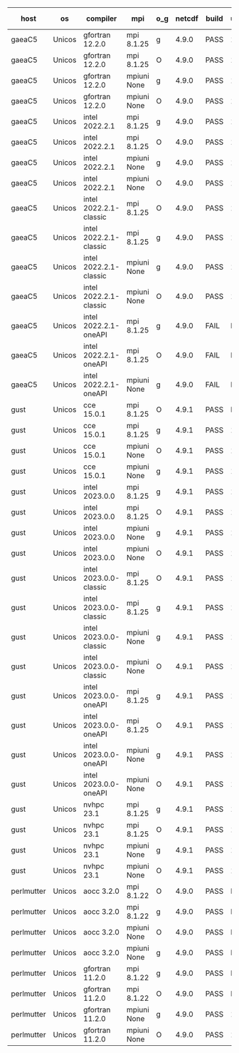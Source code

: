 

| host     | os       | compiler                              | mpi                      | o_g        | netcdf        | build       | u_pass          | u_fail          | s_pass            | s_fail            | e_pass             | e_fail             | nuopc_pass       | nuopc_fail       | artifacts link          |
|----------|----------|---------------------------------------|--------------------------|------------|---------------|-------------|-----------------|-----------------|-------------------|-------------------|--------------------|--------------------|------------------|------------------|-------------------------|
| gaeaC5 | Unicos | gfortran 12.2.0 | mpi 8.1.25  | g | 4.9.0  | PASS | 13924 | 0 | 49 | 0 | 80 | 0 | 52 | 0 | <a href="https://github.com/esmf-org/esmf-test-artifacts/tree/ce3c2e24377bf936a70f30c45355e5941c69bf90/feature_state-intent-internal/gfortran/12.2.0/g/mpi/8.1.25" target="_blank">ce3c2e2</a> | 
| gaeaC5 | Unicos | gfortran 12.2.0 | mpi 8.1.25  | O | 4.9.0  | PASS | 13924 | 0 | 49 | 0 | 80 | 0 | 52 | 0 | <a href="https://github.com/esmf-org/esmf-test-artifacts/tree/1f13fc03252afc058c56b347e9bc1239f2e8db98/feature_state-intent-internal/gfortran/12.2.0/O/mpi/8.1.25" target="_blank">1f13fc0</a> | 
| gaeaC5 | Unicos | gfortran 12.2.0 | mpiuni None  | g | 4.9.0  | PASS | 12340 | 0 | 8 | 0 | 43 | 0 | None | None | <a href="https://github.com/esmf-org/esmf-test-artifacts/tree/c86dc30cd0f16f0515eb0ca82b9f5e93f5db5856/feature_state-intent-internal/gfortran/12.2.0/g/mpiuni/None" target="_blank">c86dc30</a> | 
| gaeaC5 | Unicos | gfortran 12.2.0 | mpiuni None  | O | 4.9.0  | PASS | 12340 | 0 | 8 | 0 | 43 | 0 | None | None | <a href="https://github.com/esmf-org/esmf-test-artifacts/tree/ec991a535857d081da5b79485950ca44f90657d6/feature_state-intent-internal/gfortran/12.2.0/O/mpiuni/None" target="_blank">ec991a5</a> | 
| gaeaC5 | Unicos | intel 2022.2.1 | mpi 8.1.25  | g | 4.9.0  | PASS | 13924 | 0 | 49 | 0 | 80 | 0 | 52 | 0 | <a href="https://github.com/esmf-org/esmf-test-artifacts/tree/14f50d26422dcd3184f3ca23d3ccb9edd674b1f2/feature_state-intent-internal/intel/2022.2.1/g/mpi/8.1.25" target="_blank">14f50d2</a> | 
| gaeaC5 | Unicos | intel 2022.2.1 | mpi 8.1.25  | O | 4.9.0  | PASS | 13924 | 0 | 49 | 0 | 80 | 0 | 52 | 0 | <a href="https://github.com/esmf-org/esmf-test-artifacts/tree/7cba7a23dede52414e8ee345a77bc3c61bb4e041/feature_state-intent-internal/intel/2022.2.1/O/mpi/8.1.25" target="_blank">7cba7a2</a> | 
| gaeaC5 | Unicos | intel 2022.2.1 | mpiuni None  | g | 4.9.0  | PASS | 12340 | 0 | 8 | 0 | 43 | 0 | None | None | <a href="https://github.com/esmf-org/esmf-test-artifacts/tree/fd9e2b4088afce2997300ff11489b4ed1b0d3c0f/feature_state-intent-internal/intel/2022.2.1/g/mpiuni/None" target="_blank">fd9e2b4</a> | 
| gaeaC5 | Unicos | intel 2022.2.1 | mpiuni None  | O | 4.9.0  | PASS | 12340 | 0 | 8 | 0 | 43 | 0 | None | None | <a href="https://github.com/esmf-org/esmf-test-artifacts/tree/7f137f66c7d00e181dc2f71ece8c1b3ae8b2824e/feature_state-intent-internal/intel/2022.2.1/O/mpiuni/None" target="_blank">7f137f6</a> | 
| gaeaC5 | Unicos | intel 2022.2.1-classic | mpi 8.1.25  | O | 4.9.0  | PASS | 13924 | 0 | 49 | 0 | 80 | 0 | 52 | 0 | <a href="https://github.com/esmf-org/esmf-test-artifacts/tree/c685d50652fc93d319a8ba84a0d65f1d3b874a54/feature_state-intent-internal/intel/2022.2.1-classic/O/mpi/8.1.25" target="_blank">c685d50</a> | 
| gaeaC5 | Unicos | intel 2022.2.1-classic | mpi 8.1.25  | g | 4.9.0  | PASS | 13924 | 0 | 49 | 0 | 80 | 0 | 52 | 0 | <a href="https://github.com/esmf-org/esmf-test-artifacts/tree/ca2a2bc08f85114bc81dfe8282f7f5f2a6f4737d/feature_state-intent-internal/intel/2022.2.1-classic/g/mpi/8.1.25" target="_blank">ca2a2bc</a> | 
| gaeaC5 | Unicos | intel 2022.2.1-classic | mpiuni None  | g | 4.9.0  | PASS | 12340 | 0 | 8 | 0 | 43 | 0 | None | None | <a href="https://github.com/esmf-org/esmf-test-artifacts/tree/16472775aae2142e2a10e81e479851e07b7f991f/feature_state-intent-internal/intel/2022.2.1-classic/g/mpiuni/None" target="_blank">1647277</a> | 
| gaeaC5 | Unicos | intel 2022.2.1-classic | mpiuni None  | O | 4.9.0  | PASS | 12340 | 0 | 8 | 0 | 43 | 0 | None | None | <a href="https://github.com/esmf-org/esmf-test-artifacts/tree/59bf6d5003823042c1ef5eb75271e4f4e89f84ab/feature_state-intent-internal/intel/2022.2.1-classic/O/mpiuni/None" target="_blank">59bf6d5</a> | 
| gaeaC5 | Unicos | intel 2022.2.1-oneAPI | mpi 8.1.25  | g | 4.9.0  | FAIL | None | None | None | None | None | None | None | None | <a href="https://github.com/esmf-org/esmf-test-artifacts/tree/e8af7acaee177e712e9b2dd2fbea9865d4369cd7/feature_state-intent-internal/intel/2022.2.1-oneAPI/g/mpi/8.1.25" target="_blank">e8af7ac</a> | 
| gaeaC5 | Unicos | intel 2022.2.1-oneAPI | mpi 8.1.25  | O | 4.9.0  | FAIL | None | None | None | None | None | None | None | None | <a href="https://github.com/esmf-org/esmf-test-artifacts/tree/e39ea33b1317d0cc68c28f8e57fbfd27a6274165/feature_state-intent-internal/intel/2022.2.1-oneAPI/O/mpi/8.1.25" target="_blank">e39ea33</a> | 
| gaeaC5 | Unicos | intel 2022.2.1-oneAPI | mpiuni None  | g | 4.9.0  | FAIL | None | None | None | None | None | None | None | None | <a href="https://github.com/esmf-org/esmf-test-artifacts/tree/88f428b7d42c7100f6d650cbfaddf2fb0724fa2b/feature_state-intent-internal/intel/2022.2.1-oneAPI/g/mpiuni/None" target="_blank">88f428b</a> | 
| gust | Unicos | cce 15.0.1 | mpi 8.1.25  | O | 4.9.1  | PASS | None | None | None | None | None | None | None | None | <a href="https://github.com/esmf-org/esmf-test-artifacts/tree/426dac0e5476515eb382aa6f078aed21119d33b1/feature_state-intent-internal/cce/15.0.1/O/mpi/8.1.25" target="_blank">426dac0</a> | 
| gust | Unicos | cce 15.0.1 | mpi 8.1.25  | g | 4.9.1  | PASS | 13848 | 76 | 49 | 0 | 80 | 0 | 51 | 1 | <a href="https://github.com/esmf-org/esmf-test-artifacts/tree/ec56fd1d73d6911e67b786e49db7881c876e6cde/feature_state-intent-internal/cce/15.0.1/g/mpi/8.1.25" target="_blank">ec56fd1</a> | 
| gust | Unicos | cce 15.0.1 | mpiuni None  | O | 4.9.1  | PASS | 12262 | 78 | 8 | 0 | 43 | 0 | None | None | <a href="https://github.com/esmf-org/esmf-test-artifacts/tree/6f1f659edaef463b031a617cf9d51243698f216c/feature_state-intent-internal/cce/15.0.1/O/mpiuni/None" target="_blank">6f1f659</a> | 
| gust | Unicos | cce 15.0.1 | mpiuni None  | g | 4.9.1  | PASS | 12264 | 76 | 8 | 0 | 43 | 0 | None | None | <a href="https://github.com/esmf-org/esmf-test-artifacts/tree/e711972f2be177d015c671a7172875d80b3470ff/feature_state-intent-internal/cce/15.0.1/g/mpiuni/None" target="_blank">e711972</a> | 
| gust | Unicos | intel 2023.0.0 | mpi 8.1.25  | g | 4.9.1  | PASS | 13924 | 0 | 49 | 0 | 80 | 0 | 52 | 0 | <a href="https://github.com/esmf-org/esmf-test-artifacts/tree/fe18851340f796fd47bb903d0f06ed5b9c0aa3b7/feature_state-intent-internal/intel/2023.0.0/g/mpi/8.1.25" target="_blank">fe18851</a> | 
| gust | Unicos | intel 2023.0.0 | mpi 8.1.25  | O | 4.9.1  | PASS | 13924 | 0 | 49 | 0 | 80 | 0 | 52 | 0 | <a href="https://github.com/esmf-org/esmf-test-artifacts/tree/9e67fe41102da84cbd5de100afa89d916bad376e/feature_state-intent-internal/intel/2023.0.0/O/mpi/8.1.25" target="_blank">9e67fe4</a> | 
| gust | Unicos | intel 2023.0.0 | mpiuni None  | g | 4.9.1  | PASS | 12340 | 0 | 8 | 0 | 43 | 0 | None | None | <a href="https://github.com/esmf-org/esmf-test-artifacts/tree/c99c1abd90323a5008d52276826820a01d72c07d/feature_state-intent-internal/intel/2023.0.0/g/mpiuni/None" target="_blank">c99c1ab</a> | 
| gust | Unicos | intel 2023.0.0 | mpiuni None  | O | 4.9.1  | PASS | 12340 | 0 | 8 | 0 | 43 | 0 | None | None | <a href="https://github.com/esmf-org/esmf-test-artifacts/tree/5c0a72867e4c7913754a9a641db5ec71733bddc5/feature_state-intent-internal/intel/2023.0.0/O/mpiuni/None" target="_blank">5c0a728</a> | 
| gust | Unicos | intel 2023.0.0-classic | mpi 8.1.25  | O | 4.9.1  | PASS | 13924 | 0 | 49 | 0 | 80 | 0 | 52 | 0 | <a href="https://github.com/esmf-org/esmf-test-artifacts/tree/c969655a12450f89fb6913cdb16eef5696a2c841/feature_state-intent-internal/intel/2023.0.0-classic/O/mpi/8.1.25" target="_blank">c969655</a> | 
| gust | Unicos | intel 2023.0.0-classic | mpi 8.1.25  | g | 4.9.1  | PASS | 13924 | 0 | 49 | 0 | 80 | 0 | 52 | 0 | <a href="https://github.com/esmf-org/esmf-test-artifacts/tree/ea60ed8175b28b57abea1455f864b7aec697de9c/feature_state-intent-internal/intel/2023.0.0-classic/g/mpi/8.1.25" target="_blank">ea60ed8</a> | 
| gust | Unicos | intel 2023.0.0-classic | mpiuni None  | g | 4.9.1  | PASS | 12340 | 0 | 8 | 0 | 43 | 0 | None | None | <a href="https://github.com/esmf-org/esmf-test-artifacts/tree/bd61050a3a9d2334c5c7903189aef7048da43bc0/feature_state-intent-internal/intel/2023.0.0-classic/g/mpiuni/None" target="_blank">bd61050</a> | 
| gust | Unicos | intel 2023.0.0-classic | mpiuni None  | O | 4.9.1  | PASS | 12340 | 0 | 8 | 0 | 43 | 0 | None | None | <a href="https://github.com/esmf-org/esmf-test-artifacts/tree/32212fd2fcfc92dbec109ef416170b6b44201768/feature_state-intent-internal/intel/2023.0.0-classic/O/mpiuni/None" target="_blank">32212fd</a> | 
| gust | Unicos | intel 2023.0.0-oneAPI | mpi 8.1.25  | g | 4.9.1  | PASS | 13924 | 0 | 49 | 0 | 80 | 0 | 40 | 12 | <a href="https://github.com/esmf-org/esmf-test-artifacts/tree/32a2073e13b55ae71bc3eb9e66f0cc8803bee892/feature_state-intent-internal/intel/2023.0.0-oneAPI/g/mpi/8.1.25" target="_blank">32a2073</a> | 
| gust | Unicos | intel 2023.0.0-oneAPI | mpi 8.1.25  | O | 4.9.1  | PASS | 13924 | 0 | 48 | 1 | 80 | 0 | 40 | 12 | <a href="https://github.com/esmf-org/esmf-test-artifacts/tree/5ee1e1b1ccedc5f9888232e006df4069a2d17a68/feature_state-intent-internal/intel/2023.0.0-oneAPI/O/mpi/8.1.25" target="_blank">5ee1e1b</a> | 
| gust | Unicos | intel 2023.0.0-oneAPI | mpiuni None  | g | 4.9.1  | PASS | 12340 | 0 | 8 | 0 | 43 | 0 | None | None | <a href="https://github.com/esmf-org/esmf-test-artifacts/tree/73a9746507f428148d04998d62e99a745257559f/feature_state-intent-internal/intel/2023.0.0-oneAPI/g/mpiuni/None" target="_blank">73a9746</a> | 
| gust | Unicos | intel 2023.0.0-oneAPI | mpiuni None  | O | 4.9.1  | PASS | 12340 | 0 | 8 | 0 | 43 | 0 | None | None | <a href="https://github.com/esmf-org/esmf-test-artifacts/tree/8b96df0c8058dfa040d5000ebd20ec1b0e61c892/feature_state-intent-internal/intel/2023.0.0-oneAPI/O/mpiuni/None" target="_blank">8b96df0</a> | 
| gust | Unicos | nvhpc 23.1 | mpi 8.1.25  | g | 4.9.1  | PASS | 13873 | 51 | 47 | 2 | 78 | 2 | 45 | 7 | <a href="https://github.com/esmf-org/esmf-test-artifacts/tree/0b55611b069f158fd427308ec642ff373bb234b8/feature_state-intent-internal/nvhpc/23.1/g/mpi/8.1.25" target="_blank">0b55611</a> | 
| gust | Unicos | nvhpc 23.1 | mpi 8.1.25  | O | 4.9.1  | PASS | 13921 | 3 | 49 | 0 | 80 | 0 | 45 | 7 | <a href="https://github.com/esmf-org/esmf-test-artifacts/tree/cc8e373b0bbd42ae80fbcdad82e90e0617943250/feature_state-intent-internal/nvhpc/23.1/O/mpi/8.1.25" target="_blank">cc8e373</a> | 
| gust | Unicos | nvhpc 23.1 | mpiuni None  | g | 4.9.1  | PASS | 12340 | 0 | 6 | 2 | 43 | 0 | None | None | <a href="https://github.com/esmf-org/esmf-test-artifacts/tree/360136fb3935dca4f95265bdbbd3ab2d54539338/feature_state-intent-internal/nvhpc/23.1/g/mpiuni/None" target="_blank">360136f</a> | 
| gust | Unicos | nvhpc 23.1 | mpiuni None  | O | 4.9.1  | PASS | 12338 | 2 | 8 | 0 | 43 | 0 | None | None | <a href="https://github.com/esmf-org/esmf-test-artifacts/tree/9f34424d176714db1a494f357582d74c2b42b5c9/feature_state-intent-internal/nvhpc/23.1/O/mpiuni/None" target="_blank">9f34424</a> | 
| perlmutter | Unicos | aocc 3.2.0 | mpi 8.1.22  | O | 4.9.0  | PASS | None | None | None | None | None | None | None | None | <a href="https://github.com/esmf-org/esmf-test-artifacts/tree/9087cbbce9873cfc840928fcf49a502552ef5480/feature_state-intent-internal/aocc/3.2.0/O/mpi/8.1.22" target="_blank">9087cbb</a> | 
| perlmutter | Unicos | aocc 3.2.0 | mpi 8.1.22  | g | 4.9.0  | PASS | None | None | None | None | None | None | 45 | 7 | <a href="https://github.com/esmf-org/esmf-test-artifacts/tree/e9ba78fb1e55de1e8015c7a71a410872308cf895/feature_state-intent-internal/aocc/3.2.0/g/mpi/8.1.22" target="_blank">e9ba78f</a> | 
| perlmutter | Unicos | aocc 3.2.0 | mpiuni None  | O | 4.9.0  | PASS | None | None | None | None | None | None | None | None | <a href="https://github.com/esmf-org/esmf-test-artifacts/tree/27b275d72b806875fe76496fe1374b597b79ee54/feature_state-intent-internal/aocc/3.2.0/O/mpiuni/None" target="_blank">27b275d</a> | 
| perlmutter | Unicos | aocc 3.2.0 | mpiuni None  | g | 4.9.0  | PASS | None | None | None | None | None | None | None | None | <a href="https://github.com/esmf-org/esmf-test-artifacts/tree/33920e43813e8e45f8dcbd18652bf9fd2948fbed/feature_state-intent-internal/aocc/3.2.0/g/mpiuni/None" target="_blank">33920e4</a> | 
| perlmutter | Unicos | gfortran 11.2.0 | mpi 8.1.22  | g | 4.9.0  | PASS | None | None | None | None | None | None | None | None | <a href="https://github.com/esmf-org/esmf-test-artifacts/tree/b463b5d265f069a3551d39ddcf6abce91f2b2214/feature_state-intent-internal/gfortran/11.2.0/g/mpi/8.1.22" target="_blank">b463b5d</a> | 
| perlmutter | Unicos | gfortran 11.2.0 | mpi 8.1.22  | O | 4.9.0  | PASS | None | None | None | None | None | None | None | None | <a href="https://github.com/esmf-org/esmf-test-artifacts/tree/78e7f3b2b22076da6c051cde7809ff9eae10afac/feature_state-intent-internal/gfortran/11.2.0/O/mpi/8.1.22" target="_blank">78e7f3b</a> | 
| perlmutter | Unicos | gfortran 11.2.0 | mpiuni None  | g | 4.9.0  | PASS | 12340 | 0 | 8 | 0 | 43 | 0 | None | None | <a href="https://github.com/esmf-org/esmf-test-artifacts/tree/e1b0d45007ccfa469acb2dfbc053647d443aff0d/feature_state-intent-internal/gfortran/11.2.0/g/mpiuni/None" target="_blank">e1b0d45</a> | 
| perlmutter | Unicos | gfortran 11.2.0 | mpiuni None  | O | 4.9.0  | PASS | 12340 | 0 | 8 | 0 | 43 | 0 | None | None | <a href="https://github.com/esmf-org/esmf-test-artifacts/tree/7feaae07ca5fefc00c86f31b8b1adf07752453ca/feature_state-intent-internal/gfortran/11.2.0/O/mpiuni/None" target="_blank">7feaae0</a> | 
